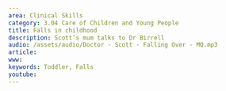 ```yaml
---
area: Clinical Skills
category: 3.04 Care of Children and Young People
title: Falls in childhood
description: Scott’s mum talks to Dr Birrell
audio: /assets/audio/Doctor - Scott - Falling Over - MQ.mp3
article: 
www: 
keywords: Toddler, Falls
youtube:
--- 
```

